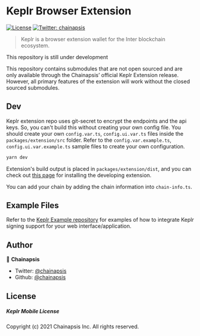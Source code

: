 # Keplr Browser Extension
[![License](https://img.shields.io/badge/License-Apache%202.0-blue.svg)](https://opensource.org/licenses/Apache-2.0)
[![Twitter: chainapsis](https://img.shields.io/twitter/follow/chainapsis.svg?style=social)](https://twitter.com/chainapsis)

> Keplr is a browser extension wallet for the Inter blockchain ecosystem.
>
This repository is still under development  

This repository contains submodules that are not open sourced and are only available through the Chainapsis’ official Keplr Extension release. However, all primary features of the extension will work without the closed sourced submodules.  

## Dev
Keplr extension repo uses git-secret to encrypt the endpoints and the api keys. So, you can't build this without creating your own config file. You should create your own `config.var.ts`, `config.ui.var.ts` files inside the `packages/extension/src` folder. Refer to the `config.var.example.ts`, ``config.ui.var.example.ts`` sample files to create your own configuration.
```sh
yarn dev
``` 
Extension's build output is placed in `packages/extension/dist`, and you can check out [this page](https://developer.chrome.com/extensions/getstarted) for installing the developing extension.  

You can add your chain by adding the chain information into `chain-info.ts`. 

## Example Files

Refer to the [Keplr Example repository](https://github.com/chainapsis/keplr-example) for examples of how to integrate Keplr signing support for your web interface/application.

## Author

👤 **Chainapsis**

* Twitter: [@chainapsis](https://twitter.com/chainapsis)
* Github: [@chainapsis](https://github.com/chainapsis)

## License
##### Keplr Mobile License
Copyright (c) 2021 Chainapsis Inc. All rights reserved.

